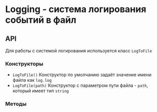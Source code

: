 # Logging - система логирования событий в файл

## API

Для работы с системой логирования используется класс `LogToFile`

### Конструкторы

- `LogToFile()` Конструктор по умолчанию задаёт значение имени файла как `log.log`
- `LogToFile(path)` Конструктор с параметром пути файла - `path`, который имеет тип `string`

### Методы

